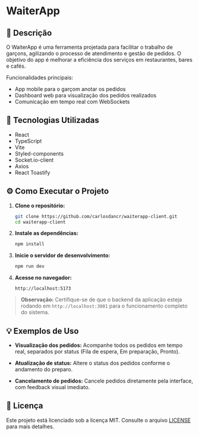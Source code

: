 # WaiterApp

## 📄 Descrição

O WaiterApp é uma ferramenta projetada para facilitar o trabalho de garçons, agilizando o processo de atendimento e gestão de pedidos. O objetivo do app é melhorar a eficiência dos serviços em restaurantes, bares e cafés.

Funcionalidades principais:
- App mobile para o garçom anotar os pedidos
- Dashboard web para visualização dos pedidos realizados
- Comunicação em tempo real com WebSockets

## 🚀 Tecnologias Utilizadas

- React
- TypeScript
- Vite
- Styled-components
- Socket.io-client
- Axios
- React Toastify

## ⚙️ Como Executar o Projeto

1. **Clone o repositório:**
   ```sh
   git clone https://github.com/carlosdancr/waiterapp-client.git
   cd waiterapp-client
   ```

2. **Instale as dependências:**
   ```sh
   npm install
   ```

3. **Inicie o servidor de desenvolvimento:**
   ```sh
   npm run dev
   ```

4. **Acesse no navegador:**
   ```
   http://localhost:5173
   ```

> **Observação:** Certifique-se de que o backend da aplicação esteja rodando em `http://localhost:3001` para o funcionamento completo do sistema.

## 💡 Exemplos de Uso

- **Visualização dos pedidos:** Acompanhe todos os pedidos em tempo real, separados por status (Fila de espera, Em preparação, Pronto).
  
- **Atualização de status:** Altere o status dos pedidos conforme o andamento do preparo.
  
- **Cancelamento de pedidos:** Cancele pedidos diretamente pela interface, com feedback visual imediato.

## 📄 Licença

Este projeto está licenciado sob a licença MIT. Consulte o arquivo [LICENSE](LICENSE) para mais detalhes.

